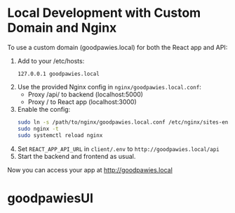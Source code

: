 # Local Development with Custom Domain and Nginx

To use a custom domain (goodpawies.local) for both the React app and API:

1. Add to your /etc/hosts:
	```
	127.0.0.1 goodpawies.local
	```
2. Use the provided Nginx config in `nginx/goodpawies.local.conf`:
	- Proxy /api/ to backend (localhost:5000)
	- Proxy / to React app (localhost:3000)
3. Enable the config:
	```bash
	sudo ln -s /path/to/nginx/goodpawies.local.conf /etc/nginx/sites-enabled/
	sudo nginx -t
	sudo systemctl reload nginx
	```
4. Set `REACT_APP_API_URL` in `client/.env` to `http://goodpawies.local/api`
5. Start the backend and frontend as usual.

Now you can access your app at http://goodpawies.local
# goodpawiesUI
